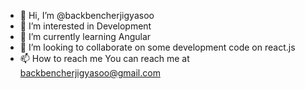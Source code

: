 - 👋 Hi, I’m @backbencherjigyasoo
- 👀 I’m interested in Development
- 🌱 I’m currently learning Angular
- 💞️ I’m looking to collaborate on some development code on react.js
- 📫 How to reach me You can reach me at backbencherjigyasoo@gmail.com

<!---
backbencherjigyasoo/backbencherjigyasoo is a ✨ special ✨ repository because its `README.md` (this file) appears on your GitHub profile.
You can click the Preview link to take a look at your changes.
--->
